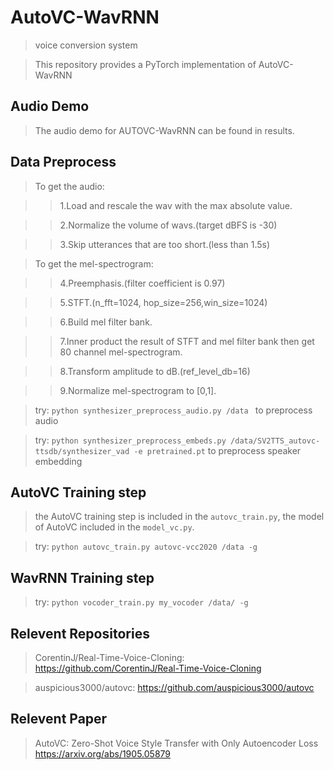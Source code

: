 # AutoVC-WavRNN
>voice conversion system

>This repository provides a PyTorch implementation of AutoVC-WavRNN 

Audio Demo
-----------------
>The audio demo for AUTOVC-WavRNN can be found in results.

Data Preprocess
-----------------
>To get the audio: 

>>1.Load and rescale the wav with the max absolute value.

>>2.Normalize the volume of wavs.(target dBFS is -30)

>>3.Skip utterances that are too short.(less than 1.5s)

>To get the mel-spectrogram:

>>4.Preemphasis.(filter coefficient is 0.97)

>>5.STFT.(n_fft=1024, hop_size=256,win_size=1024)

>>6.Build mel filter bank.

>>7.Inner product the result of STFT and mel filter bank then get 80 channel mel-spectrogram.

>>8.Transform amplitude to dB.(ref_level_db=16)

>>9.Normalize mel-spectrogram to [0,1].

>try: ```python synthesizer_preprocess_audio.py /data ``` to preprocess audio

>try: ```python synthesizer_preprocess_embeds.py /data/SV2TTS_autovc-ttsdb/synthesizer_vad -e pretrained.pt``` to preprocess speaker embedding

AutoVC Training step
-----------------
>the AutoVC training step is included in the ```autovc_train.py```, the model of AutoVC included in the ```model_vc.py```.

>try: ```python autovc_train.py autovc-vcc2020 /data -g```

WavRNN Training step
-----------------
>try: ```python vocoder_train.py my_vocoder /data/ -g```

Relevent Repositories
-----------------
>CorentinJ/Real-Time-Voice-Cloning: https://github.com/CorentinJ/Real-Time-Voice-Cloning

>auspicious3000/autovc: https://github.com/auspicious3000/autovc

Relevent Paper
-----------------
>AutoVC: Zero-Shot Voice Style Transfer with Only Autoencoder Loss https://arxiv.org/abs/1905.05879

